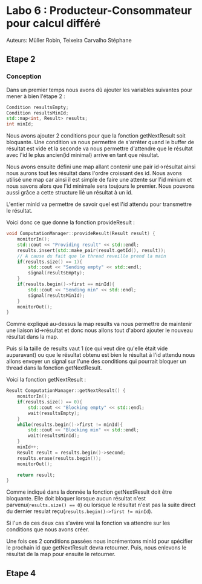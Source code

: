 # Labo 6 : Producteur-Consommateur pour calcul différé

Auteurs: Müller Robin, Teixeira Carvalho Stéphane

## Etape 2

### Conception
Dans un premier temps nous avons dû ajouter les variables suivantes pour mener à bien l'étape 2 :
```cpp
Condition resultsEmpty;
Condition resultsMinId;
std::map<int, Result> results;
int minId;
```
Nous avons ajouter 2 conditions pour que la fonction getNextResult soit bloquante. Une condition va nous permettre de s'arrêter quand le buffer de résultat est vide et la seconde va nous permettre d'attendre que le résultat avec l'id le plus ancien(id minimal) arrive en tant que résultat.

Nous avons ensuite défini une map allant contenir une pair id->résultat ainsi nous aurons tout les résultat dans l'ordre croissant des id. Nous avons utilisé une map car ainsi il est simple de faire une attente sur l'id minium et nous savons alors que l'id minimale sera toujours le premier. Nous pouvons aussi  grâce a cette structure lié un résultat à un id.

L'entier minId va permettre de savoir quel est l'id attendu pour transmettre le résultat.

Voici donc ce que donne la fonction provideResult :
```cpp
void ComputationManager::provideResult(Result result) {
    monitorIn();
    std::cout << "Providing result" << std::endl;
    results.insert(std::make_pair(result.getId(), result));
    // A cause du fait que le thread reveille prend la main
    if(results.size() == 1){
        std::cout << "Sending empty" << std::endl;
        signal(resultsEmpty);
    }
    if(results.begin()->first == minId){
        std::cout << "Sending min" << std::endl;
        signal(resultsMinId);
    }
    monitorOut();
}
```
Comme expliqué au-dessus la map results va nous permettre de maintenir une liaison id->résultat et donc nous allons tout d'abord ajouter le nouveau résultat dans la map.

Puis si la taille de results vaut 1 (ce qui veut dire qu'elle était vide auparavant) ou que le résultat obtenu est bien le résultat à l'id attendu nous allons envoyer un signal sur l'une des conditions qui pourrait bloquer un thread dans la fonction getNextResult.

Voici la fonction getNextResult :
```cpp
Result ComputationManager::getNextResult() {
    monitorIn();
    if(results.size() == 0){
        std::cout << "Blocking empty" << std::endl;
        wait(resultsEmpty);
    }
    while(results.begin()->first != minId){
        std::cout << "Blocking min" << std::endl;
        wait(resultsMinId);
    }
    minId++;
    Result result = results.begin()->second;
    results.erase(results.begin());
    monitorOut();

    return result;
}
```
Comme indiqué dans la donnée la fonction getNextResult doit être bloquante. Elle doit bloquer lorsque aucun résultat n'est parvenu(`results.size() == 0`) ou lorsque le résultat n'est pas la suite direct du dernier resulat reçu(`results.begin()->first != minId`).

Si l'un de ces deux cas s'avère vrai la fonction va attendre sur les conditions que nous avons créer.

Une fois ces 2 conditions passées nous incrémentons minId pour spécifier le prochain id que getNextResult devra retourner. Puis, nous enlevons le résultat de la map pour ensuite le retourner.

## Etape 4
